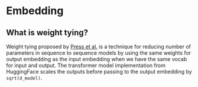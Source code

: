 # Embedding

## What is weight tying?
Weight tying proposed by [Press et al.](https://arxiv.org/abs/1608.05859v3) is a technique for reducing number of parameters in sequence to sequence models by using the same weights for output embedding as the input embedding when we have the same vocab for input and output. The transformer model implementation from HuggingFace scales the outputs before passing to the output embedding by `sqrt(d_model)`.